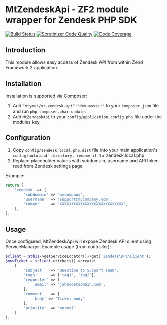 MtZendeskApi - ZF2 module wrapper for Zendesk PHP SDK
=====================================================

[![Build Status](https://travis-ci.org/mtymek/MtZendeskApi.png?branch=master)](https://travis-ci.org/mtymek/MtZendeskApi)
[![Scrutinizer Code Quality](https://scrutinizer-ci.com/g/mtymek/MtZendeskApi/badges/quality-score.png?b=master)](https://scrutinizer-ci.com/g/mtymek/MtZendeskApi/?branch=master)
[![Code Coverage](https://scrutinizer-ci.com/g/mtymek/MtZendeskApi/badges/coverage.png?b=master)](https://scrutinizer-ci.com/g/mtymek/MtZendeskApi/?branch=master)

Introduction
------------

This module allows easy access of Zendesk API from within Zend Framework 2 application.

Installation
------------
Installation is supported via Composer:

1. Add `"mtymek/mt-zendesk-api":"dev-master"` to your `composer.json` file and run `php composer.phar update`.
2. Add `MtZendeskApi` to your `config/application.config.php` file under the modules key.


Configuration
-------------

1. Copy `config/zendesk.local.php.dist` file into your main application's `config/autoload' directory,
rename it to `zendesk.local.php`
2. Replace placeholder values with subdomain, username and API token read from Zendesk settings page

Example:

```php
return [
    'zendesk' => [
        'subdomain' => 'mycompany',
        'username'  => 'support@mycompany.com',
        'token'     => 'XXXXXXXXXXXXXXXXXXXXXXXXXXXX',
    ],
];
```

Usage
-----

Once configured, MtZendeskApi will expose Zendesk API client using ServiceManager. Example usage (from controller):

```php
$client = $this->getServiceLocator()->get('Zendesk\API\Client');
$newTicket = $client->tickets()->create(
    [
        'subject'   => 'Question to Support Team',
        'tags'      => ['tag1', 'tag2'],
        'requester' => [
            'email' => 'johndoe@domain.com',
        ],
        'comment'   => [
            'body' => "Ticket body"
        ],
        'priority'  => 'normal'
    ]
);
```